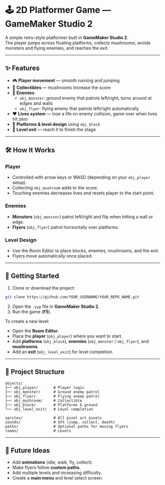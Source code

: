 # 🕹️ 2D Platformer Game — GameMaker Studio 2

A simple retro-style platformer built in **GameMaker Studio 2**.  
The player jumps across floating platforms, collects mushrooms, avoids monsters and flying enemies, and reaches the exit.

---

## ✨ Features
- 🎮 **Player movement** — smooth running and jumping  
- 🍄 **Collectibles** — mushrooms increase the score  
- 👾 **Enemies**  
  - `obj_monster`: ground enemy that patrols left/right, turns around at edges and walls  
  - `obj_flyer`: flying enemy that patrols left/right automatically  
- ❤️ **Lives system** — lose a life on enemy collision, game over when lives hit zero  
- 🧱 **Platforms & level design** using `obj_block`  
- 🚪 **Level exit** — reach it to finish the stage  

---

## 🛠️ How It Works
### Player
- Controlled with arrow keys or WASD (depending on your `obj_player` setup).
- Collecting `obj_mushroom` adds to the score.
- Touching enemies decreases lives and resets player to the start point.

### Enemies
- **Monsters** (`obj_monster`) patrol left/right and flip when hitting a wall or edge.  
- **Flyers** (`obj_flyer`) patrol horizontally over platforms.

### Level Design
- Use the Room Editor to place blocks, enemies, mushrooms, and the exit.  
- Flyers move automatically once placed.

---

## 🚀 Getting Started
1. Clone or download the project:
```bash
git clone https://github.com/YOUR_USERNAME/YOUR_REPO_NAME.git
```
2. Open the `.yyp` file in **GameMaker Studio 2**.
3. Run the game (**F5**).

To create a new level:
- Open the **Room Editor**.  
- Place the **player** (`obj_player`) where you want to start.  
- Add **platforms** (`obj_block`), **enemies** (`obj_monster` / `obj_flyer`), and **mushrooms**.  
- Add an **exit** (`obj_level_exit`) for level completion.

---

## 📂 Project Structure
```
objects/
├── obj_player/       # Player logic
├── obj_monster/      # Ground enemy patrol
├── obj_flyer/        # Flying enemy patrol
├── obj_mushroom/     # Collectible
├── obj_block/        # Platforms & ground
└── obj_level_exit/   # Level completion

sprites/              # All pixel art assets
sounds/               # SFX (jump, collect, death)
paths/                # Optional paths for moving flyers
rooms/                # Levels
```

---

## 🚧 Future Ideas
- Add **animations** (idle, walk, fly, collect).
- Make flyers follow **custom paths**.
- Add multiple levels and increasing difficulty.
- Create a **main menu** and level select screen.
